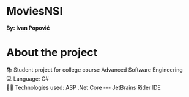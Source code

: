 # MoviesNSI
<strong>By: Ivan Popović</strong>
# About the project <br>
📚 Student project for college course Advanced Software Engineering<br>
💻 Language: C# <br>
👨‍💻 Technologies used: ASP .Net Core --- JetBrains Rider IDE
